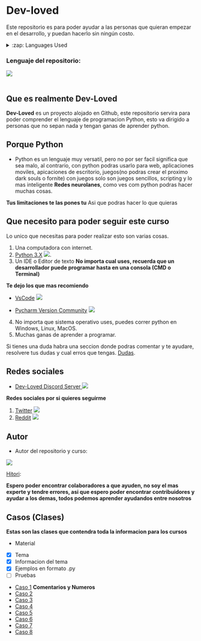 # Dev-loved
Este repositorio es para poder  ayudar a las personas que quieran empezar en el desarrollo, y puedan hacerlo sin ningún costo.

<details>
  <summary>:zap: Languages Used</summary>
  <img src="https://github-readme-stats.vercel.app/api/top-langs/?username=IamHitori&layout=compact&bg_color=ffffff&text_color=333333">
</details>

### Lenguaje del repositorio:
<div display="flex">
  <img src="https://img.shields.io/badge/Python-3776AB?style=for-the-badge&logo=python&logoColor=white">
</div>
<br/>

## Que es realmente Dev-Loved

**Dev-Loved** es un proyecto alojado en Github, este repositorio servira para poder comprender el lenguaje de programacion Python, esto va dirigido a personas que no sepan nada y tengan ganas de aprender python.

## Porque Python
* Python es un lenguaje muy versatil, pero no por ser facil significa que sea malo, al contrario, con python podras usarlo para web, aplicaciones moviles, apicaciones de escritorio, juegos(no podras crear el proximo dark souls o fornite) con juegos solo son juegos sencillos, scripting y lo mas inteligente **Redes neurolanes**, como ves com python podras hacer muchas cosas.

**Tus limitaciones te las pones tu** Asi que podras hacer lo que quieras

## Que necesito para poder seguir este curso

Lo unico que necesitas para poder realizar esto son varias cosas.
1. Una computadora con internet.
2. [Python 3.X](https://www.python.org/) <img src="https://img.shields.io/badge/Python-3776AB?style=for-the-badge&logo=python&logoColor=white">.
3. Un IDE o Editor de texto **No importa cual uses, recuerda que un desarrollador puede programar hasta en una consola (CMD o Terminal)**

**Te dejo los que mas recomiendo**
  * [VsCode](https://code.visualstudio.com/download) <img src="https://img.shields.io/badge/Visual_Studio_Code-0078D4?style=for-the-badge&logo=visual%20studio%20code&logoColor=white"/>
  
  * [Pycharm Version Community](https://www.jetbrains.com/es-es/pycharm/download/) <img src="https://img.shields.io/badge/PyCharm-000000.svg?&style=for-the-badge&logo=PyCharm&logoColor=white"/>
  
4. No importa que sistema operativo uses, puedes correr python en Windows, Linux, MacOS.
5. Muchas ganas de aprender a programar.

Si tienes una duda habra una seccion donde podras comentar y te ayudare, resolvere tus dudas y cual erros que tengas.
[Dudas](https://github.com/IamHitori/Dev-loved/issues).

## Redes sociales


* [Dev-Loved Discord Server ]() <img src="https://img.shields.io/badge/Discord-7289DA?style=for-the-badge&logo=discord&logoColor=white"/>

**Redes sociales por si quieres seguirme**

 1. [Twitter](https://twitter.com/Hitori32Gb) <img src="https://img.shields.io/badge/Twitter-1DA1F2?style=for-the-badge&logo=twitter&logoColor=white"/>
 2. [Reddit](https://www.reddit.com/user/HitoriUwU) <img src="https://img.shields.io/badge/Reddit-FF4500?style=for-the-badge&logo=reddit&logoColor=white"/>

## Autor

* Autor del repositorio y curso:

<img src="https://img.shields.io/badge/GitHub-100000?style=for-the-badge&logo=github&logoColor=white"/>

 [Hitori](https://github.com/IamHitori): 

**Espero poder encontrar colaboradores a que ayuden, no soy el mas experte y tendre errores, asi que espero poder encontrar contribuidores y ayudar a los demas, todos podemos aprender ayudandos entre nosotros**

## Casos (Clases)
**Estas son las clases que contendra toda la informacion para los cursos**
* Material
- [X] Tema
- [X] Informacion del tema
- [X] Ejemplos en formato .py
- [ ] Pruebas

* [Caso 1](https://github.com/IamHitori/Dev-loved/tree/main/src) **Comentarios y Numeros**
* [Caso 2]()
* [Caso 3]()
* [Caso 4]()
* [Caso 5]()
* [Caso 6]()
* [Caso 7]()
* [Caso 8]()
